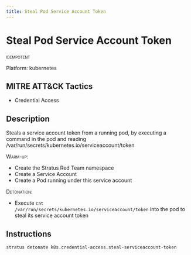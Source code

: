 ```yaml
---
title: Steal Pod Service Account Token
---
```


# Steal Pod Service Account Token


 <span class="smallcaps w3-badge w3-blue w3-round w3-text-white" title="This attack technique can be detonated multiple times">idempotent</span> 

Platform: kubernetes

## MITRE ATT&CK Tactics


- Credential Access

## Description


Steals a service account token from a running pod, by executing a command in the pod and reading /var/run/secrets/kubernetes.io/serviceaccount/token

<span style="font-variant: small-caps;">Warm-up</span>: 

- Create the Stratus Red Team namespace
- Create a Service Account
- Create a Pod running under this service account

<span style="font-variant: small-caps;">Detonation</span>: 

- Execute <code>cat /var/run/secrets/kubernetes.io/serviceaccount/token</code> into the pod to steal its service account token


## Instructions

```bash title="Detonate with Stratus Red Team"
stratus detonate k8s.credential-access.steal-serviceaccount-token
```